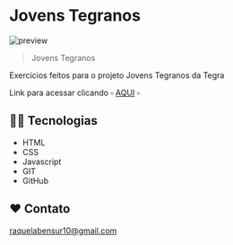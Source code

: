 # Jovens Tegranos

![preview]()

> Jovens Tegranos

Exercicios feitos para o projeto Jovens Tegranos da Tegra

Link para acessar clicando ▫️ [AQUI](https://raquelabensur.github.io/Jovens-tegranos/Tela%20Inicial/) ▫️

## 👩‍💻 Tecnologias

- HTML
- CSS
- Javascript
- GIT
- GitHub

## ❤️ Contato

raquelabensur10@gmail.com
